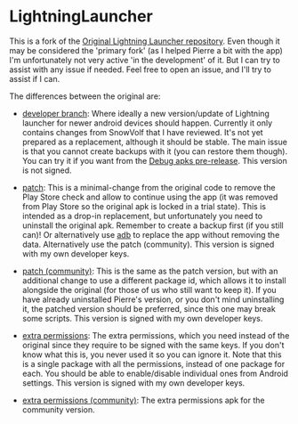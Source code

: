 # LightningLauncher

This is a fork of the [Original Lightning Launcher repository](https://github.com/pierrehebert/LightningLauncher).
Even though it may be considered the 'primary fork' (as I helped Pierre a bit with the app) I'm unfortunately not very active 'in the development' of it. But I can try to assist with any issue if needed. Feel free to open an issue, and I'll try to assist if I can.

The differences between the original are:

- [developer branch](https://github.com/TrianguloY/LightningLauncher/tree/developer): Where ideally a new version/update of Lightning launcher for newer android devices should happen. Currently it only contains changes from SnowVolf that I have reviewed. It's not yet prepared as a replacement, although it should be stable. The main issue is that you cannot create backups with it (you can restore them though). You can try it if you want from the [Debug apks pre-release](https://github.com/TrianguloY/LightningLauncher/releases/tag/debug). This version is not signed.

- [patch](https://github.com/TrianguloY/LightningLauncher/releases/tag/patch): This is a minimal-change from the original code to remove the Play Store check and allow to continue using the app (it was removed from Play Store so the original apk is locked in a trial state). This is intended as a drop-in replacement, but unfortunately you need to uninstall the original apk. Remember to create a backup first (if you still can)! Or alternatively use [adb](https://github.com/TrianguloY/LightningLauncher/issues/24#issuecomment-2016823553) to replace the app without removing the data. Alternatively use the patch (community). This version is signed with my own developer keys.
- [patch (community)](https://github.com/TrianguloY/LightningLauncher/releases/tag/patch_community): This is the same as the patch version, but with an additional change to use a different package id, which allows it to install alongside the original (for those of us who still want to keep it). If you have already uninstalled Pierre's version, or you don't mind uninstalling it, the patched version should be preferred, since this one may break some scripts. This version is signed with my own developer keys.
- [extra permissions](https://github.com/TrianguloY/LightningLauncher/releases/tag/permissions): The extra permissions, which you need instead of the original since they require to be signed with the same keys. If you don't know what this is, you never used it so you can ignore it. Note that this is a single package with all the permissions, instead of one package for each. You should be able to enable/disable individual ones from Android settings. This version is signed with my own developer keys.
- [extra permissions (community)](https://github.com/TrianguloY/LightningLauncher/releases/tag/permissions_community): The extra permissions apk for the community version. 

